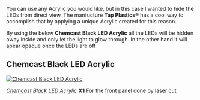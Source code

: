 

You can use any Acrylic you would like, but in this case I wanted to hide the LEDs from direct view. The manfucture **Tap Plastics®** has a cool way to accomplish that by applying a unique Acrylic created for this reason.

By using the below **Chemcast Black LED Acrylic** all the LEDs will be hidden away inside and only let the light to glow through. In the other hand it will apear opaque once the LEDs are off


Chemcast Black LED Acrylic
--------------
[![Chemcast Black LED Acrylic](https://i.pinimg.com/564x/f5/e2/cf/f5e2cf8203a5851c2d86e3066745fafd.jpg)](https://www.tapplastics.com/product/plastics/cut_to_size_plastic/black_led_sheet/668)

[*Chemcast Black LED Acrylic*](https://www.tapplastics.com/product/plastics/cut_to_size_plastic/black_led_sheet/668) **X1** For the front panel done by laser cut

